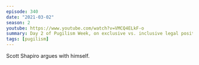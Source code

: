```yaml
---
episode: 340
date: "2021-03-02"
season: 2
youtube: https://www.youtube.com/watch?v=VMCQ4ELkF-o
summary: Day 2 of Pugilism Week, on exclusive vs. inclusive legal positivism
tags: [pugilism]
---
```

Scott Shapiro argues with himself.
